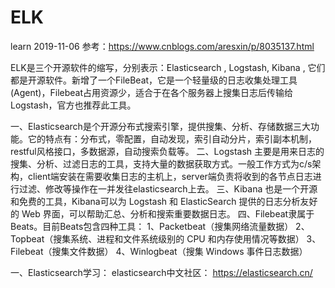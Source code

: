 # ELK
learn 
2019-11-06 
参考：https://www.cnblogs.com/aresxin/p/8035137.html

ELK是三个开源软件的缩写，分别表示：Elasticsearch , Logstash, Kibana , 它们都是开源软件。新增了一个FileBeat，它是一个轻量级的日志收集处理工具(Agent)，Filebeat占用资源少，适合于在各个服务器上搜集日志后传输给Logstash，官方也推荐此工具。

一、Elasticsearch是个开源分布式搜索引擎，提供搜集、分析、存储数据三大功能。它的特点有：分布式，零配置，自动发现，索引自动分片，索引副本机制，restful风格接口，多数据源，自动搜索负载等。
二、Logstash 主要是用来日志的搜集、分析、过滤日志的工具，支持大量的数据获取方式。一般工作方式为c/s架构，client端安装在需要收集日志的主机上，server端负责将收到的各节点日志进行过滤、修改等操作在一并发往elasticsearch上去。
三、Kibana 也是一个开源和免费的工具，Kibana可以为 Logstash 和 ElasticSearch 提供的日志分析友好的 Web 界面，可以帮助汇总、分析和搜索重要数据日志。
四、Filebeat隶属于Beats。目前Beats包含四种工具：
   1、Packetbeat（搜集网络流量数据）
   2、Topbeat（搜集系统、进程和文件系统级别的 CPU 和内存使用情况等数据）
   3、Filebeat（搜集文件数据）
   4、Winlogbeat（搜集 Windows 事件日志数据）
   
   
一、Elasticsearch学习：
elasticsearch中文社区：
https://elasticsearch.cn/
